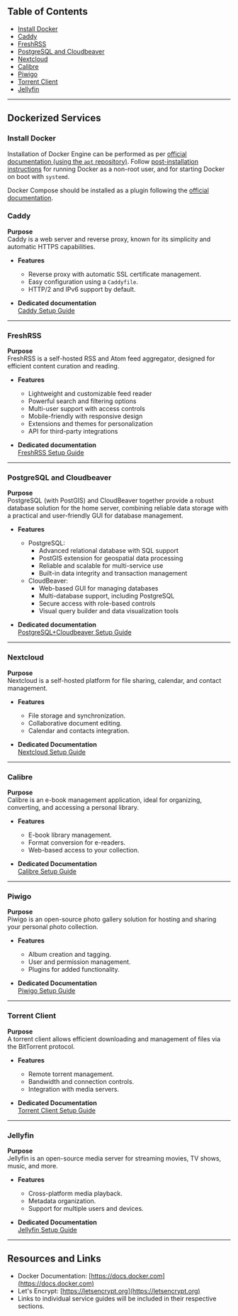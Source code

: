 ## Table of Contents


- [Install Docker](#install-docker)
- [Caddy](#caddy)
- [FreshRSS](#freshrss)
- [PostgreSQL and Cloudbeaver](#postgresql-and-cloudbeaver)
- [Nextcloud](#nextcloud)
- [Calibre](#calibre)
- [Piwigo](#piwigo)
- [Torrent Client](#torrent-client)
- [Jellyfin](#jellyfin)

---

## Dockerized Services

### Install Docker

Installation of Docker Engine can be performed as per [official documentation (using the `apt` repository)][docker_install]. Follow [post-installation instructions][docker_postinstall] for running Docker as a non-root user, and for starting Docker on boot with `systemd`.

Docker Compose should be installed as a plugin following the [official documentation][docker_compose_plugin].

### Caddy

**Purpose**  
Caddy is a web server and reverse proxy, known for its simplicity and automatic HTTPS capabilities.

- **Features**
  - Reverse proxy with automatic SSL certificate management.
  - Easy configuration using a `Caddyfile`.
  - HTTP/2 and IPv6 support by default.

- **Dedicated documentation**  
  [Caddy Setup Guide](./caddy/README.md)

---

### FreshRSS

**Purpose**  
FreshRSS is a self-hosted RSS and Atom feed aggregator, designed for efficient content curation and reading.

- **Features**
  - Lightweight and customizable feed reader
  - Powerful search and filtering options
  - Multi-user support with access controls
  - Mobile-friendly with responsive design
  - Extensions and themes for personalization
  - API for third-party integrations

- **Dedicated documentation**  
  [FreshRSS Setup Guide](./freshrss/README.md)

---

### PostgreSQL and Cloudbeaver

**Purpose**  
PostgreSQL (with PostGIS) and CloudBeaver together provide a robust database solution for the home server, combining reliable data storage with a practical and user-friendly GUI for database management.

- **Features**  
  - PostgreSQL:
    - Advanced relational database with SQL support
    - PostGIS extension for geospatial data processing
    - Reliable and scalable for multi-service use
    - Built-in data integrity and transaction management
  - CloudBeaver:
    - Web-based GUI for managing databases
    - Multi-database support, including PostgreSQL
    - Secure access with role-based controls
    - Visual query builder and data visualization tools

- **Dedicated documentation**  
  [PostgreSQL+Cloudbeaver Setup Guide](./postgres-cloudbeaver/README.md)

---

### Nextcloud

**Purpose**  
Nextcloud is a self-hosted platform for file sharing, calendar, and contact management.

- **Features**
  - File storage and synchronization.
  - Collaborative document editing.
  - Calendar and contacts integration.

- **Dedicated Documentation**  
  [Nextcloud Setup Guide](./nextcloud/README.md)

---

### Calibre

**Purpose**  
Calibre is an e-book management application, ideal for organizing, converting, and accessing a personal library.

- **Features**
  - E-book library management.
  - Format conversion for e-readers.
  - Web-based access to your collection.

- **Dedicated Documentation**  
  [Calibre Setup Guide](./calibre/README.md)

---

### Piwigo

**Purpose**  
Piwigo is an open-source photo gallery solution for hosting and sharing your personal photo collection.

- **Features**
  - Album creation and tagging.
  - User and permission management.
  - Plugins for added functionality.

- **Dedicated Documentation**  
  [Piwigo Setup Guide](./piwigo/README.md)

---

### Torrent Client

**Purpose**  
A torrent client allows efficient downloading and management of files via the BitTorrent protocol.

- **Features**
  - Remote torrent management.
  - Bandwidth and connection controls.
  - Integration with media servers.

- **Dedicated Documentation**  
  [Torrent Client Setup Guide](#)

---

### Jellyfin

**Purpose**  
Jellyfin is an open-source media server for streaming movies, TV shows, music, and more.

- **Features**
  - Cross-platform media playback.
  - Metadata organization.
  - Support for multiple users and devices.

- **Dedicated Documentation**  
  [Jellyfin Setup Guide](#)

---

## Resources and Links

- Docker Documentation: [https://docs.docker.com](https://docs.docker.com)  
- Let's Encrypt: [https://letsencrypt.org](https://letsencrypt.org)  
- Links to individual service guides will be included in their respective sections.
  
[docker_install]:https://docs.docker.com/engine/install/ubuntu/#install-using-the-repository  
[docker_postinstall]:https://docs.docker.com/engine/install/linux-postinstall/  
[docker_compose_plugin]:https://docs.docker.com/compose/install/linux/  
